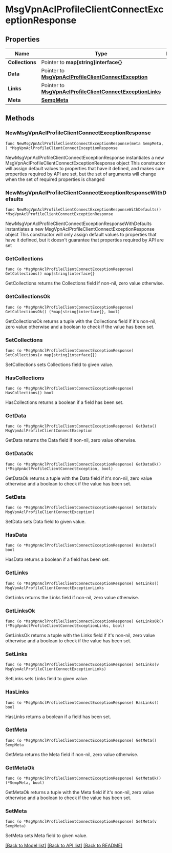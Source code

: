 # MsgVpnAclProfileClientConnectExceptionResponse

## Properties

Name | Type | Description | Notes
------------ | ------------- | ------------- | -------------
**Collections** | Pointer to **map[string]interface{}** |  | [optional] 
**Data** | Pointer to [**MsgVpnAclProfileClientConnectException**](MsgVpnAclProfileClientConnectException.md) |  | [optional] 
**Links** | Pointer to [**MsgVpnAclProfileClientConnectExceptionLinks**](MsgVpnAclProfileClientConnectExceptionLinks.md) |  | [optional] 
**Meta** | [**SempMeta**](SempMeta.md) |  | 

## Methods

### NewMsgVpnAclProfileClientConnectExceptionResponse

`func NewMsgVpnAclProfileClientConnectExceptionResponse(meta SempMeta, ) *MsgVpnAclProfileClientConnectExceptionResponse`

NewMsgVpnAclProfileClientConnectExceptionResponse instantiates a new MsgVpnAclProfileClientConnectExceptionResponse object
This constructor will assign default values to properties that have it defined,
and makes sure properties required by API are set, but the set of arguments
will change when the set of required properties is changed

### NewMsgVpnAclProfileClientConnectExceptionResponseWithDefaults

`func NewMsgVpnAclProfileClientConnectExceptionResponseWithDefaults() *MsgVpnAclProfileClientConnectExceptionResponse`

NewMsgVpnAclProfileClientConnectExceptionResponseWithDefaults instantiates a new MsgVpnAclProfileClientConnectExceptionResponse object
This constructor will only assign default values to properties that have it defined,
but it doesn't guarantee that properties required by API are set

### GetCollections

`func (o *MsgVpnAclProfileClientConnectExceptionResponse) GetCollections() map[string]interface{}`

GetCollections returns the Collections field if non-nil, zero value otherwise.

### GetCollectionsOk

`func (o *MsgVpnAclProfileClientConnectExceptionResponse) GetCollectionsOk() (*map[string]interface{}, bool)`

GetCollectionsOk returns a tuple with the Collections field if it's non-nil, zero value otherwise
and a boolean to check if the value has been set.

### SetCollections

`func (o *MsgVpnAclProfileClientConnectExceptionResponse) SetCollections(v map[string]interface{})`

SetCollections sets Collections field to given value.

### HasCollections

`func (o *MsgVpnAclProfileClientConnectExceptionResponse) HasCollections() bool`

HasCollections returns a boolean if a field has been set.

### GetData

`func (o *MsgVpnAclProfileClientConnectExceptionResponse) GetData() MsgVpnAclProfileClientConnectException`

GetData returns the Data field if non-nil, zero value otherwise.

### GetDataOk

`func (o *MsgVpnAclProfileClientConnectExceptionResponse) GetDataOk() (*MsgVpnAclProfileClientConnectException, bool)`

GetDataOk returns a tuple with the Data field if it's non-nil, zero value otherwise
and a boolean to check if the value has been set.

### SetData

`func (o *MsgVpnAclProfileClientConnectExceptionResponse) SetData(v MsgVpnAclProfileClientConnectException)`

SetData sets Data field to given value.

### HasData

`func (o *MsgVpnAclProfileClientConnectExceptionResponse) HasData() bool`

HasData returns a boolean if a field has been set.

### GetLinks

`func (o *MsgVpnAclProfileClientConnectExceptionResponse) GetLinks() MsgVpnAclProfileClientConnectExceptionLinks`

GetLinks returns the Links field if non-nil, zero value otherwise.

### GetLinksOk

`func (o *MsgVpnAclProfileClientConnectExceptionResponse) GetLinksOk() (*MsgVpnAclProfileClientConnectExceptionLinks, bool)`

GetLinksOk returns a tuple with the Links field if it's non-nil, zero value otherwise
and a boolean to check if the value has been set.

### SetLinks

`func (o *MsgVpnAclProfileClientConnectExceptionResponse) SetLinks(v MsgVpnAclProfileClientConnectExceptionLinks)`

SetLinks sets Links field to given value.

### HasLinks

`func (o *MsgVpnAclProfileClientConnectExceptionResponse) HasLinks() bool`

HasLinks returns a boolean if a field has been set.

### GetMeta

`func (o *MsgVpnAclProfileClientConnectExceptionResponse) GetMeta() SempMeta`

GetMeta returns the Meta field if non-nil, zero value otherwise.

### GetMetaOk

`func (o *MsgVpnAclProfileClientConnectExceptionResponse) GetMetaOk() (*SempMeta, bool)`

GetMetaOk returns a tuple with the Meta field if it's non-nil, zero value otherwise
and a boolean to check if the value has been set.

### SetMeta

`func (o *MsgVpnAclProfileClientConnectExceptionResponse) SetMeta(v SempMeta)`

SetMeta sets Meta field to given value.



[[Back to Model list]](../README.md#documentation-for-models) [[Back to API list]](../README.md#documentation-for-api-endpoints) [[Back to README]](../README.md)


